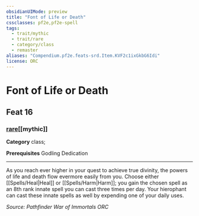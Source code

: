 ```yaml
---
obsidianUIMode: preview
title: "Font of Life or Death"
cssclasses: pf2e,pf2e-spell
tags:
  - trait/mythic
  - trait/rare
  - category/class
  - remaster
aliases: "Compendium.pf2e.feats-srd.Item.KVF2c1ixGkbG6Idi"
license: ORC
---
```

# Font of Life or Death
## Feat 16
### [rare](rare "Rare Rarity Trait")[[mythic]]

**Category** class; 



**Prerequisites** Godling Dedication
* * *
As you reach ever higher in your quest to achieve true divinity, the powers of life and death flow evermore easily from you. Choose either [[Spells/Heal|Heal]] or [[Spells/Harm|Harm]]; you gain the chosen spell as an 8th rank innate spell you can cast three times per day. Your hierophant can cast these innate spells as well by expending one of your daily uses.

*Source: Pathfinder War of Immortals*
*ORC*